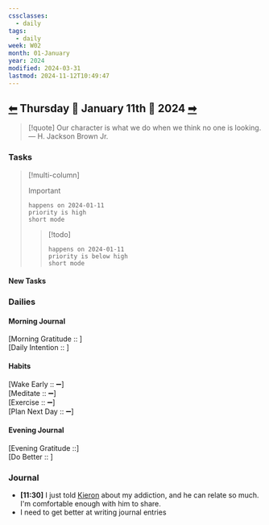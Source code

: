 ```yaml
---
cssclasses:
  - daily
tags:
  - daily
week: W02
month: 01-January
year: 2024
modified: 2024-03-31
lastmod: 2024-11-12T10:49:47
---
```

  
## [⬅](./2024-01-10.md) Thursday 🔹 January 11th 🔹 2024 [➡](2024-01-12.md)  
  
> [!quote] Our character is what we do when we think no one is looking.  
> — H. Jackson Brown Jr.  
  
### Tasks  
  
> [!multi-column]  
>   
> > [!important]  
> > ```tasks  
> > happens on 2024-01-11  
> > priority is high  
> > short mode  
> > ```  
>   
> > [!todo]  
> > ```tasks  
> > happens on 2024-01-11  
> > priority is below high  
> > short mode  
> > ```  
  
#### New Tasks  
  
### Dailies  
  
#### Morning Journal  
  
[Morning Gratitude :: ]  
[Daily Intention :: ]  
  
#### Habits  
  
[Wake Early :: ➖]  
[Meditate :: ➖]  
[Exercise :: ➖]  
[Plan Next Day :: ➖]  
  
#### Evening Journal  
  
[Evening Gratitude ::]  
[Do Better :: ]  
  
### Journal  
  
- **[11:30]**  I just told [Kieron](Kieron%20Demontae%20Grandicks%20Cruz.md) about my addiction, and he can relate so much. I'm comfortable enough with him to share.  
- I need to get better at writing journal entries  
  
[//begin]: # "Autogenerated link references for markdown compatibility"  
[2024-01-10|⬅]: 2024-01-10 "2024-01-10"  
[//end]: # "Autogenerated link references"  
